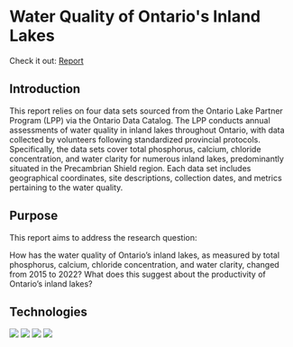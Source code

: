 # Water Quality of Ontario's Inland Lakes

Check it out: <a href="docs/report.pdf" target="_blank">Report</a>

## Introduction 

This report relies on four data sets sourced from the Ontario Lake Partner 
Program (LPP) via the Ontario Data Catalog. The LPP conducts annual assessments 
of water quality in inland lakes throughout Ontario, with data collected by 
volunteers following standardized provincial protocols. Specifically, the 
data sets cover total phosphorus, calcium, chloride concentration, and water 
clarity for numerous inland lakes, predominantly situated in the Precambrian 
Shield region. Each data set includes geographical coordinates, site descriptions, 
collection dates, and metrics pertaining to the water quality.

## Purpose 

This report aims to address the research question: 

How has the water quality of Ontario’s inland lakes, as measured by total phosphorus, 
calcium, chloride concentration, and water clarity, changed from 2015 to 2022? 
What does this suggest about the productivity of Ontario’s inland lakes?

## Technologies 

<img src="https://img.shields.io/badge/R-276DC3?style=for-the-badge&logo=r&logoColor=white" /> <img src="https://img.shields.io/badge/RStudio-75AADB?style=for-the-badge&logo=RStudio&logoColor=white" /> 
<img src="https://img.shields.io/badge/Tidyverse-1A162D?logo=tidyverse&logoColor=fff&style=for-the-badge"/> 
<img src="https://img.shields.io/badge/GIT-E44C30?style=for-the-badge&logo=git&logoColor=white" />



